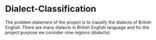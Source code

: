 # Dialect-Classification
The problem statement of the project is to classify the dialects of British English. There are many dialects in British English language and for the project purpose we consider nine regions (dialects). 
